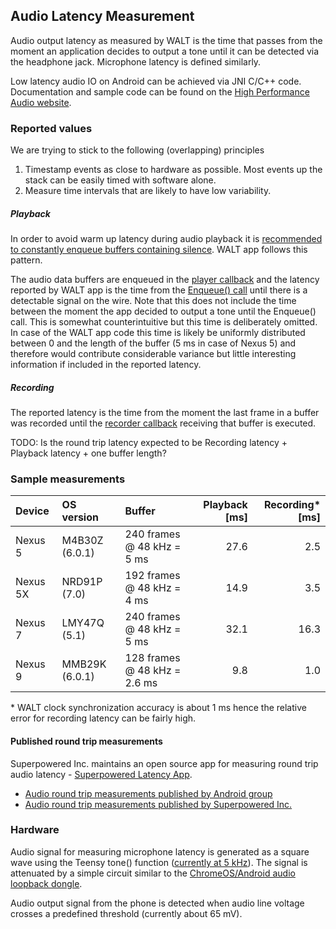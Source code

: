 ## Audio Latency Measurement

Audio output latency as measured by WALT is the time that passes from the moment an application
decides to output a tone until it can be detected via the headphone jack. Microphone latency is
defined similarly.

Low latency audio IO on Android can be achieved via JNI C/C++ code.
Documentation and sample code can be found on the
 [High Performance Audio website](http://googlesamples.github.io/android-audio-high-performance/).


### Reported values

We are trying to stick to the following (overlapping) principles
1. Timestamp events as close to hardware as possible. Most events up the stack can be easily timed with software alone.
1. Measure time intervals that are likely to have low variability.

##### Playback

In order to avoid warm up latency during audio playback it is
[recommended to constantly enqueue buffers containing silence](http://googlesamples.github.io/android-audio-high-performance/guides/audio-output-latency.html#avoid-warm-up-latency).
WALT app follows this pattern.

The audio data buffers are enqueued in the
[player callback](https://github.com/google/walt/blob/v0.1.6/android/WALT/app/src/main/jni/player.c#L107)
and the latency reported by WALT app is the time from the
[Enqueue() call](https://github.com/google/walt/blob/v0.1.6/android/WALT/app/src/main/jni/player.c#L123)
until there is a detectable signal on the wire. Note that this does not include the time between the moment the app decided to output a tone until the Enqueue() call. This is somewhat counterintuitive but this time is deliberately omitted. In case of the WALT app code this time is likely be uniformly distributed between 0 and the length of the buffer (5 ms in case of Nexus 5) and therefore would contribute considerable variance but little interesting information if included in the reported latency.

##### Recording
The reported latency is the time from the moment the last frame in a buffer was recorded until the
[recorder callback](https://github.com/google/walt/blob/v0.1.6/android/WALT/app/src/main/jni/player.c#L345)
receiving that buffer is executed.

TODO: Is the round trip latency expected to be Recording latency + Playback latency + one buffer length?

### Sample measurements

| Device       | OS version     |  Buffer                      | Playback [ms] | Recording* [ms] |
| :---         | :---           | :---                         |          ---: |            ---: |
| Nexus 5      | M4B30Z (6.0.1) | 240 frames @ 48 kHz = 5 ms   |          27.6 |             2.5 |
| Nexus 5X     | NRD91P (7.0)   | 192 frames @ 48 kHz = 4 ms   |          14.9 |             3.5 |
| Nexus 7      | LMY47Q (5.1)   | 240 frames @ 48 kHz = 5 ms   |          32.1 |            16.3 |
| Nexus 9      | MMB29K (6.0.1) | 128 frames @ 48 kHz = 2.6 ms |           9.8 |             1.0 |

\* WALT clock synchronization accuracy is about 1 ms hence the relative error for recording latency can be fairly high.

#### Published round trip measurements
Superpowered Inc. maintains an open source app for measuring round trip audio latency -
[Superpowered Latency App](https://github.com/superpoweredSDK/SuperpoweredLatency).

* [Audio round trip measurements published by Android group](https://source.android.com/devices/audio/latency_measurements.html#measurements)
* [Audio round trip measurements published by Superpowered Inc.](http://superpowered.com/latency)


### Hardware

Audio signal for measuring microphone latency is generated as a square wave using the Teensy tone()
function ([currently at 5 kHz](https://github.com/google/walt/blob/v0.1.6/arduino/walt/walt.ino#L310)).
The signal is attenuated by a simple circuit similar to the
[ChromeOS/Android audio loopback dongle](https://source.android.com/devices/audio/loopback.html).

Audio output signal from the phone is detected when audio line voltage crosses a predefined
threshold (currently about 65 mV).
